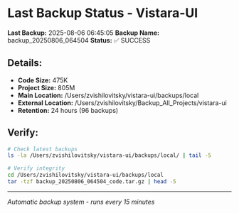 # Last Backup Status - Vistara-UI

**Last Backup:** 2025-08-06 06:45:05
**Backup Name:** backup_20250806_064504
**Status:** ✅ SUCCESS

## Details:
- **Code Size:** 475K
- **Project Size:** 805M
- **Main Location:** /Users/zvishilovitsky/vistara-ui/backups/local
- **External Location:** /Users/zvishilovitsky/Backup_All_Projects/vistara-ui
- **Retention:** 24 hours (96 backups)

## Verify:
```bash
# Check latest backups
ls -la /Users/zvishilovitsky/vistara-ui/backups/local/ | tail -5

# Verify integrity
cd /Users/zvishilovitsky/vistara-ui/backups/local
tar -tzf backup_20250806_064504_code.tar.gz | head -5
```

---
*Automatic backup system - runs every 15 minutes*
